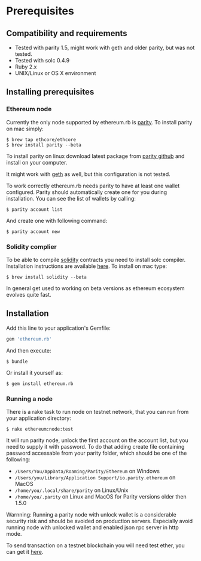 # Prerequisites

## Compatibility and requirements

* Tested with parity 1.5, might work with geth and older parity, but was not tested.
* Tested with solc 0.4.9
* Ruby 2.x
* UNIX/Linux or OS X environment

## Installing prerequisites

### Ethereum node

Currently the only node supported by ethereum.rb is [parity](https://ethcore.io/parity.html). To install parity on mac simply:

    $ brew tap ethcore/ethcore
    $ brew install parity --beta

To install parity on linux download latest package from [parity github](https://github.com/ethcore/parity/releases) and install on your computer.

It might work with [geth](https://github.com/ethereum/go-ethereum/wiki/geth) as well, but this configuration is not tested. 

To work correctly ethereum.rb needs parity to have at least one wallet configured. Parity should automatically create one for you during installation. 
You can see the list of wallets by calling:

    $ parity account list

And create one with following command:

    $ parity account new

### Solidity complier

To be able to compile [solidity](https://github.com/ethereum/solidity) contracts you need to install solc compiler. Installation instructions are available [here](http://solidity.readthedocs.io/en/latest/installing-solidity.html).
To install on mac type:

    $ brew install solidity --beta

In general get used to working on beta versions as ethereum ecosystem evolves quite fast.

## Installation

Add this line to your application's Gemfile:

```ruby
gem 'ethereum.rb'
```

And then execute:

    $ bundle

Or install it yourself as:

    $ gem install ethereum.rb

### Running a node

There is a rake task to run node on testnet network, that you can run from your application directory:

    $ rake ethereum:node:test

It will run parity node, unlock the first account on the account list, but you need to supply it with password. 
To do that adding create file containing password accessable from your parity folder, which should be one of the following:
 * `/Users/You/AppData/Roaming/Parity/Ethereum` on Windows
 * `/Users/you/Library/Application Support/io.parity.ethereum` on MacOS
 * `/home/you/.local/share/parity` on Linux/Unix
 * `/home/you/.parity` on Linux and MacOS for Parity versions older then 1.5.0

Warnning: Running a parity node with unlock wallet is a considerable security risk and should be avoided on production servers. Especially avoid running node with unlocked wallet and enabled json rpc server in http mode.

To send transaction on a testnet blockchain you will need test ether, you can get it [here](http://faucet.ropsten.be:3001/).
